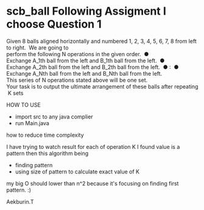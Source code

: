 # scb_ball Following Assigment I choose Question 1 

Given 8 balls aligned horizontally and numbered 1, 2, 3, 4, 5, 6, 7, 8 from left to right. 
We are going to  perform the following N operations in the given order.  
● Exchange A_1th ball from the left and B_1th ball from the left.  
● Exchange A_2th ball from the left and B_2th ball from the left.  
● :  
● Exchange A_Nth ball from the left and B_Nth ball from the left.  
This series of N operations stated above will be one set.  
Your task is to output the ultimate arrangement of these balls after repeating K sets

HOW TO USE
- import src to any java complier 
- run Main.java 

how to reduce time complexity 

I have trying to watch result for each of operation K 
I found value is a pattern then this algorithm being
- finding pattern
- using size of pattern to calculate exact value of K

my big O should lower than n^2 because it's focusing on finding first pattern. :)

Aekburin.T
